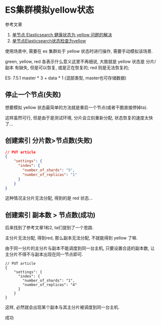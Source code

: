 # ES集群模拟yellow状态

参考文章

1. [单节点 Elasticsearch 健康状态为 yellow 问题的解决](https://blog.csdn.net/ale2012/article/details/106992995)
2. [单节点Elasticsearch状态检查为yellow](https://www.cnblogs.com/fat-girl-spring/p/13692593.html)

使用场景中, 需要在 es 集群处于 yellow 状态时进行操作, 需要手动模拟该场景.

green, yellow, red 各表示什么意义这里不再细说, 大致就是 yellow 状态是 分片/副本 有缺失, 但是可以恢复, 或是正在恢复的; red 则是无法恢复的;

ES: 7.5.1 master * 3 + data * 1 (混部类型, master也可存储数据)

## 停止一个节点(失败)

想要模拟 yellow 状态最简单的方法就是重启一个节点(或者干脆直接停掉ta).

这样虽然可行, 但是由于是测试环境, 分片会立刻重新分配, 状态恢复的速度太快了...

## 创建索引 分片数>节点数(失败)

```json
// PUT article
{
    "settings": {
      "index": {
        "number_of_shards": "5",
        "number_of_replicas": "1"
      }
    }
}
```

这种情况主分片无法分配, 得到的是 red 状态...

## 创建索引 副本数 > 节点数(成功)

后来找到了参考文章1和2, ta们提到了一个思路.

主分片无法分配, 得到red, 那么副本无法分配, 不就能得到 yellow 了嘛.

由于同一分片的主分片与副本不能调度到同一台主机, 只要设置合适的副本数, 让主分片不得不与副本出现在同一节点即可.

```
// PUT article
{
    "settings": {
      "index": {
        "number_of_shards": "1",
        "number_of_replicas": "4"
      }
    }
}
```

这样, 必然就会出现某个副本与其主分片被调度到同一台主机.

成功
